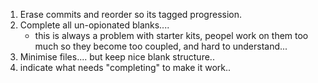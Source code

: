 1. Erase commits and reorder so its tagged progression.
2. Complete all un-opionated blanks....
    - this is always a problem with starter kits, peopel work on them too much so they become too coupled, and hard to understand... 
3. Minimise files.... but keep nice blank structure.. 
4. indicate what needs "completing" to make it work..
